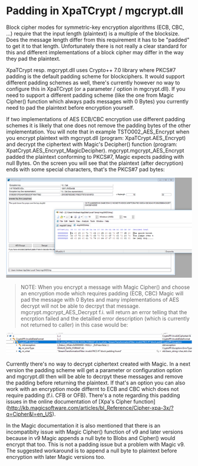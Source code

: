 # Padding in XpaTCrypt / mgcrypt.dll

Block cipher modes for symmetric-key encryption algorithms (ECB, CBC, ...) require that the input length (plaintext) is a multiple of the blocksize. Does the message length differ from this requirement it has to be "padded" to get it to that length. Unfortunately there is not really a clear standard for this and different implementations of a block cipher may differ in the way they pad the plaintext.

XpaTCrypt resp. mgcrypt.dll uses Crypto++ 7.0 library where PKCS#7 padding is the default padding scheme for blockciphers. It would support different padding schemes as well, there's currently however no way to configure this in XpaTCrypt (or a parameter / option in mgcrypt.dll). If you need to support a different padding scheme (like the one from Magic Cipher() function which always pads messages with 0 Bytes) you currently need to pad the plaintext before encryption yourself.  

If two implementations of AES ECB/CBC encryption use different padding schemes it is likely that one does not remove the padding bytes of the other implementation. You will note that in example TSTO002_AES_Encrypt when you encrypt plaintext with mgcrypt.dll (program: XpaTCrypt.AES_Encrypt) and decrypt the ciphertext with Magic's Decipher() function (program: XpatCrypt.AES_Encrypt_MagicDecipher). mgcrypt.mgcrypt_AES_Encrypt padded the plaintext conforming to PKCS#7, Magic expects padding with null Bytes. On the screen you will see that the plaintext (after decryption) ends with some special characters, that's the PKCS#7 pad bytes:  
  
![Padding issue](./padding_issue.png "Padding issue")

> NOTE: When you encrypt a message with Magic Cipher() and choose an encryption mode which requires padding (ECB, CBC) Magic will pad the message with 0 Bytes and many implementations of AES decrypt will not be able to decrpyt that message. mgcrypt.mgcrypt_AES_Decrypt f.i. will return an error telling that the encrption failed and the detailled error description (which is currently not returned to caller) in this case would be:  
  
  ![Invalid PKCS#7 padding found](./padding_issue_error.png)

Currently there's no way to decrypt ciphertext created with Magic. In a next version the padding scheme will get a parameter or configuration option and mgcrypt.dll then will be able to decrpyt these messages and remove the padding before returning the plaintext. If that's an option you can also work with an encryption mode differnt to ECB and CBC which does not require padding (f.i. CFB or OFB). There's a note regarding this padding issues in the online documentation of [Xpa's Cipher function] (http://kb.magicsoftware.com/articles/bl_Reference/Cipher-xpa-3x/?q=Cipher&l=en_US).  
  
In the Magic documentation it is also mentioned that there is an incompatibity issue with Magic Cipher() function of v9 and later versions because in v9 Magic appends a null byte to Blobs and Cipher() would encrypt that too. This is not a padding issue but a problem with Magic v9. The suggested workaround is to append a null byte to plaintext before encryption with later Magic versions too.  

